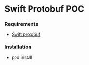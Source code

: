 # Swift Protobuf POC

### Requirements
* [Swift protobuf](https://github.com/apple/swift-protobuf)


### Installation
 * pod install
